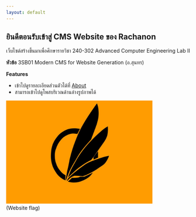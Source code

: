 ```yaml
---
layout: default
---
```

## ยินดีตอนรับเข้าสู่ CMS Website ของ Rachanon 
เว็บไซต์สร้างขึ้นมาเพื่อศึกษารายวิชา 240-302 Advanced Computer Engineering Lab II
  
**หัวข้อ** 3SB01 Modern CMS for Website Generation (อ.สุนทร)  

**Features**
- เข้าไปดูรายละเอียดส่วนตัวได้ที่ [About](./about)
- สามารถเข้าไปดูโพสบริเวณด้านล่างรูปภาพได้ 
  
![Index page pic](https://raw.githubusercontent.com/6210110297/3SB01-Rachanon-CMS-Web/master/pictures/avali_background__starbound__by_iamthecolonel_d7ln7n3-fullview.jpg)  
(Website flag)


<style type="text/css">
    img {
        width: 400px;
    }
</style>



